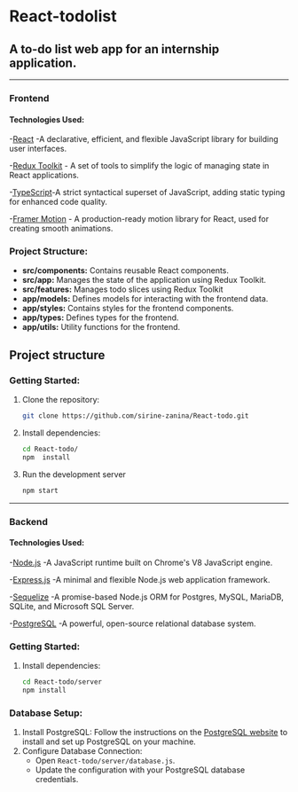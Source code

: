 # React-todolist
## A to-do list web app for an internship application.
---
### Frontend
#### Technologies Used:
   -[React](https://reactjs.org/) -A declarative, efficient, and flexible JavaScript library for building user interfaces.
   
   -[Redux Toolkit](https://redux-toolkit.js.org/) - A set of tools to simplify the logic of managing state in React applications.
   
   -[TypeScript](https://www.typescriptlang.org/)-A strict syntactical superset of JavaScript, adding static typing for enhanced code quality.
   
   -[Framer Motion](https://www.framer.com/motion/) - A production-ready motion library for React, used for creating smooth animations.
   
### Project Structure:
- **src/components:** Contains reusable React components.
- **src/app:** Manages the state of the application using Redux Toolkit.
- **src/features:** Manages todo slices using Redux Toolkit
- **app/models:** Defines models for interacting with the frontend data.
- **app/styles:** Contains styles for the frontend components.
- **app/types:** Defines types for the frontend.
- **app/utils:** Utility functions for the frontend.
## Project structure

### Getting Started:

1. Clone the repository:
   ```bash
   git clone https://github.com/sirine-zanina/React-todo.git
2. Install dependencies:
   ```bash
   cd React-todo/
   npm  install
3. Run the development server
   ```BASH
   npm start
---
### Backend
#### Technologies Used:
 -[Node.js](https://nodejs.org/) -A JavaScript runtime built on Chrome's V8 JavaScript engine.
 
 -[Express.js](https://expressjs.com/) -A minimal and flexible Node.js web application framework.

 -[Sequelize](https://sequelize.org/) -A promise-based Node.js ORM for Postgres, MySQL, MariaDB, SQLite, and Microsoft SQL Server.
 
 -[PostgreSQL](https://www.postgresql.org/) -A powerful, open-source relational database system.

### Getting Started:
1. Install dependencies:
   ```bash
   cd React-todo/server
   npm install
   
### Database Setup:
1. Install PostgreSQL: Follow the instructions on the [PostgreSQL website](https://www.postgresql.org/download/) to install and set up PostgreSQL on your machine.
2. Configure Database Connection:
   - Open `React-todo/server/database.js`.
   - Update the configuration with your PostgreSQL database credentials.

